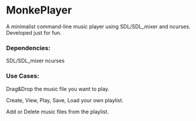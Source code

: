 # MonkePlayer

A minimalist command-line music player using SDL/SDL_mixer and ncurses. Developed just for fun.

### Dependencies:

SDL/SDL_mixer
ncurses

### Use Cases:

Drag&Drop the music file you want to play.

Create, View, Play, Save, Load your own playlist.

Add or Delete music files from the playlist.
